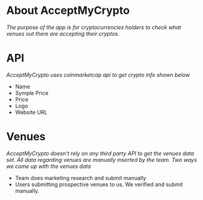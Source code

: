 # About AcceptMyCrypto
*The purpose of the app is for cryptocurrencies holders to check what venues out there are accepting their cryptos.*

# API
*AcceptMyCrypto uses coinmarketcap api to get crypto info shown below*
* Name
* Symple Price
* Price
* Logo
* Website URL

# Venues
*AcceptMyCrypto doesn't rely on any third party API to get the venues data set. All data regarding venues are manually inserted by the team.*
*Two ways we come up with the venues data*
* Team does marketing research and submit manually
* Users submitting prospective venues to us. We verified and submit manually.

